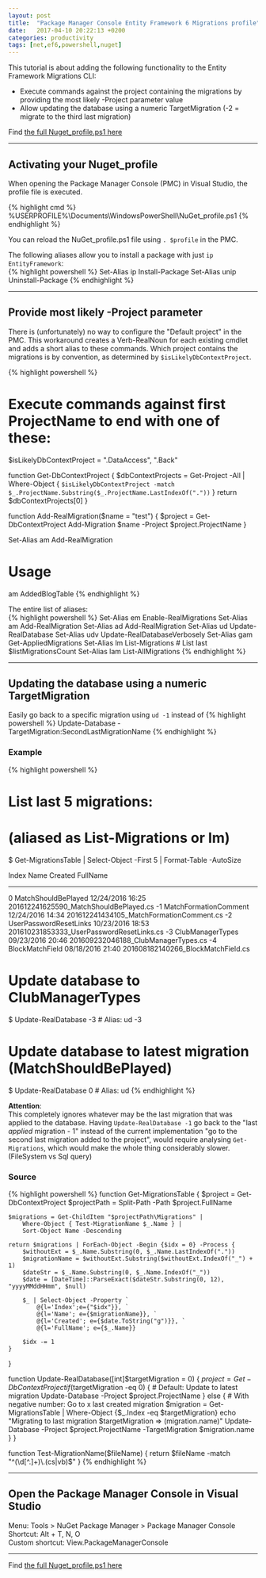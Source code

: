 ```yaml
---
layout: post
title:  "Package Manager Console Entity Framework 6 Migrations profile"
date:   2017-04-10 20:22:13 +0200
categories: productivity
tags: [net,ef6,powershell,nuget]
---
```


This tutorial is about adding the following functionality to the Entity Framework Migrations CLI:  
- Execute commands against the project containing the migrations by providing the most likely -Project parameter value
- Allow updating the database using a numeric TargetMigration (-2 = migrate to the third last migration)

<!--more-->

Find [the full Nuget_profile.ps1 here][github-nuget-profile]


* * *


Activating your Nuget_profile
-----------------------------
When opening the Package Manager Console (PMC) in Visual Studio, the profile file is executed.

{% highlight cmd %}
%USERPROFILE%\Documents\WindowsPowerShell\NuGet_profile.ps1
{% endhighlight %}

You can reload the NuGet_profile.ps1 file using `. $profile` in the PMC.

The following aliases allow you to install a package with just `ip EntityFramework`:  
{% highlight powershell %}
Set-Alias ip Install-Package
Set-Alias unip Uninstall-Package
{% endhighlight %}


* * *


Provide most likely -Project parameter
--------------------------------------
There is (unfortunately) no way to configure the "Default project" in the PMC. This workaround creates a Verb-RealNoun
for each existing cmdlet and adds a short alias to these commands. Which project contains the migrations is by convention,
as determined by `$isLikelyDbContextProject`.

{% highlight powershell %}
# Execute commands against first ProjectName to end with one of these:
$isLikelyDbContextProject = ".DataAccess", ".Back"

function Get-DbContextProject {
	$dbContextProjects = Get-Project -All | Where-Object { `
		$isLikelyDbContextProject -match $_.ProjectName.Substring($_.ProjectName.LastIndexOf(".")) `
	}
	return $dbContextProjects[0]
}

function Add-RealMigration($name = "test") {
	$project = Get-DbContextProject
	Add-Migration $name -Project $project.ProjectName
}

Set-Alias am Add-RealMigration

# Usage
am AddedBlogTable
{% endhighlight %}

The entire list of aliases:  
{% highlight powershell %}
Set-Alias em Enable-RealMigrations
Set-Alias am Add-RealMigration
Set-Alias ad Add-RealMigration
Set-Alias ud Update-RealDatabase
Set-Alias udv Update-RealDatabaseVerbosely
Set-Alias gam Get-AppliedMigrations
Set-Alias lm List-Migrations # List last $listMigrationsCount
Set-Alias lam List-AllMigrations
{% endhighlight %}


* * *


Updating the database using a numeric TargetMigration
-----------------------------------------------------
Easily go back to a specific migration using `ud -1` instead of
{% highlight powershell %}
Update-Database -TargetMigration:SecondLastMigrationName
{% endhighlight %}

### Example
{% highlight powershell %}
# List last 5 migrations:
# (aliased as List-Migrations or lm)
$ Get-MigrationsTable | Select-Object -First 5 | Format-Table -AutoSize

Index Name                   Created          FullName
----- ----                   -------          --------
0     MatchShouldBePlayed    12/24/2016 16:25 201612241625590_MatchShouldBePlayed.cs
-1    MatchFormationComment  12/24/2016 14:34 201612241434105_MatchFormationComment.cs
-2    UserPasswordResetLinks 10/23/2016 18:53 201610231853333_UserPasswordResetLinks.cs
-3    ClubManagerTypes       09/23/2016 20:46 201609232046188_ClubManagerTypes.cs
-4    BlockMatchField        08/18/2016 21:40 201608182140266_BlockMatchField.cs

# Update database to ClubManagerTypes
$ Update-RealDatabase -3 # Alias: ud -3

# Update database to latest migration (MatchShouldBePlayed)
$ Update-RealDatabase 0 # Alias: ud
{% endhighlight %}

**Attention**:  
This completely ignores whatever may be the last migration that was applied to the database.
Having `Update-RealDatabase -1` go back to the "last *applied* migration - 1" instead of the current implementation
"go to the second last migration added to the project", would require analysing `Get-Migrations`, which would make the whole
thing considerably slower. (FileSystem vs Sql query)

### Source
{% highlight powershell %}
function Get-MigrationsTable {
	$project = Get-DbContextProject
	$projectPath = Split-Path -Path $project.FullName

	$migrations = Get-ChildItem "$projectPath\Migrations" |
		Where-Object { Test-MigrationName $_.Name } |
		Sort-Object Name -Descending

	return $migrations | ForEach-Object -Begin {$idx = 0} -Process {
		$withoutExt = $_.Name.Substring(0, $_.Name.LastIndexOf("."))
		$migrationName = $withoutExt.Substring($withoutExt.IndexOf("_") + 1)
		$dateStr = $_.Name.Substring(0, $_.Name.IndexOf("_"))
		$date = [DateTime]::ParseExact($dateStr.Substring(0, 12), "yyyyMMddHHmm", $null)

		$_ | Select-Object -Property `
			@{l='Index';e={"$idx"}}, `
			@{l='Name'; e={$migrationName}}, `
			@{l='Created'; e={$date.ToString("g")}}, `
			@{l='FullName'; e={$_.Name}}

		$idx -= 1
	}
}

function Update-RealDatabase([int]$targetMigration = 0) {
	$project = Get-DbContextProject
	if ($targetMigration -eq 0) {
		# Default: Update to latest migration
		Update-Database -Project $project.ProjectName
	} else {
		# With negative number: Go to x last created migration
		$migration = Get-MigrationsTable | Where-Object {$_.Index -eq $targetMigration}
		echo "Migrating to last migration $targetMigration => $($migration.name)"
		Update-Database -Project $project.ProjectName -TargetMigration $migration.name
	}
}

function Test-MigrationName($fileName) {
	return $fileName -match "^(\d[^.]+)\.(cs|vb)$"
}
{% endhighlight %}


* * *


Open the Package Manager Console in Visual Studio
-------------------------------------------------
Menu: Tools > NuGet Package Manager > Package Manager Console  
Shortcut: Alt + T, N, O  
Custom shortcut: View.PackageManagerConsole  


* * *


Find [the full Nuget_profile.ps1 here][github-nuget-profile]

[github-nuget-profile]: https://github.com/Laoujin/dotfiles/blob/master/config/shells/NuGet_profile.ps1
